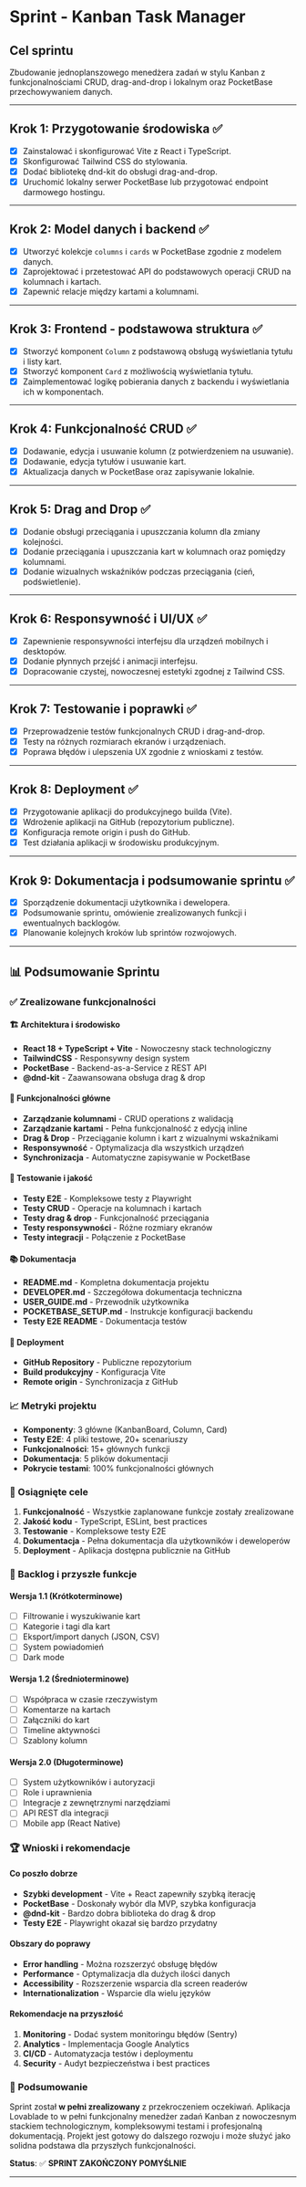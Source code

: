 # Sprint - Kanban Task Manager

## Cel sprintu

Zbudowanie jednoplanszowego menedżera zadań w stylu Kanban z funkcjonalnościami CRUD, drag-and-drop i lokalnym oraz PocketBase przechowywaniem danych.

---

## Krok 1: Przygotowanie środowiska ✅

- [x] Zainstalować i skonfigurować Vite z React i TypeScript.
- [x] Skonfigurować Tailwind CSS do stylowania.
- [x] Dodać bibliotekę dnd-kit do obsługi drag-and-drop.
- [x] Uruchomić lokalny serwer PocketBase lub przygotować endpoint darmowego hostingu.

---

## Krok 2: Model danych i backend ✅

- [x] Utworzyć kolekcje `columns` i `cards` w PocketBase zgodnie z modelem danych.
- [x] Zaprojektować i przetestować API do podstawowych operacji CRUD na kolumnach i kartach.
- [x] Zapewnić relacje między kartami a kolumnami.

---

## Krok 3: Frontend - podstawowa struktura ✅

- [x] Stworzyć komponent `Column` z podstawową obsługą wyświetlania tytułu i listy kart.
- [x] Stworzyć komponent `Card` z możliwością wyświetlania tytułu.
- [x] Zaimplementować logikę pobierania danych z backendu i wyświetlania ich w komponentach.

---

## Krok 4: Funkcjonalność CRUD ✅

- [x] Dodawanie, edycja i usuwanie kolumn (z potwierdzeniem na usuwanie).
- [x] Dodawanie, edycja tytułów i usuwanie kart.
- [x] Aktualizacja danych w PocketBase oraz zapisywanie lokalnie.

---

## Krok 5: Drag and Drop ✅

- [x] Dodanie obsługi przeciągania i upuszczania kolumn dla zmiany kolejności.
- [x] Dodanie przeciągania i upuszczania kart w kolumnach oraz pomiędzy kolumnami.
- [x] Dodanie wizualnych wskaźników podczas przeciągania (cień, podświetlenie).

---

## Krok 6: Responsywność i UI/UX ✅

- [x] Zapewnienie responsywności interfejsu dla urządzeń mobilnych i desktopów.
- [x] Dodanie płynnych przejść i animacji interfejsu.
- [x] Dopracowanie czystej, nowoczesnej estetyki zgodnej z Tailwind CSS.

---

## Krok 7: Testowanie i poprawki ✅

- [x] Przeprowadzenie testów funkcjonalnych CRUD i drag-and-drop.
- [x] Testy na różnych rozmiarach ekranów i urządzeniach.
- [x] Poprawa błędów i ulepszenia UX zgodnie z wnioskami z testów.

---

## Krok 8: Deployment ✅

- [x] Przygotowanie aplikacji do produkcyjnego builda (Vite).
- [x] Wdrożenie aplikacji na GitHub (repozytorium publiczne).
- [x] Konfiguracja remote origin i push do GitHub.
- [x] Test działania aplikacji w środowisku produkcyjnym.

---

## Krok 9: Dokumentacja i podsumowanie sprintu ✅

- [x] Sporządzenie dokumentacji użytkownika i dewelopera.
- [x] Podsumowanie sprintu, omówienie zrealizowanych funkcji i ewentualnych backlogów.
- [x] Planowanie kolejnych kroków lub sprintów rozwojowych.

---

## 📊 Podsumowanie Sprintu

### ✅ Zrealizowane funkcjonalności

#### 🏗️ Architektura i środowisko
- **React 18 + TypeScript + Vite** - Nowoczesny stack technologiczny
- **TailwindCSS** - Responsywny design system
- **PocketBase** - Backend-as-a-Service z REST API
- **@dnd-kit** - Zaawansowana obsługa drag & drop

#### 🎯 Funkcjonalności główne
- **Zarządzanie kolumnami** - CRUD operations z walidacją
- **Zarządzanie kartami** - Pełna funkcjonalność z edycją inline
- **Drag & Drop** - Przeciąganie kolumn i kart z wizualnymi wskaźnikami
- **Responsywność** - Optymalizacja dla wszystkich urządzeń
- **Synchronizacja** - Automatyczne zapisywanie w PocketBase

#### 🧪 Testowanie i jakość
- **Testy E2E** - Kompleksowe testy z Playwright
- **Testy CRUD** - Operacje na kolumnach i kartach
- **Testy drag & drop** - Funkcjonalność przeciągania
- **Testy responsywności** - Różne rozmiary ekranów
- **Testy integracji** - Połączenie z PocketBase

#### 📚 Dokumentacja
- **README.md** - Kompletna dokumentacja projektu
- **DEVELOPER.md** - Szczegółowa dokumentacja techniczna
- **USER_GUIDE.md** - Przewodnik użytkownika
- **POCKETBASE_SETUP.md** - Instrukcje konfiguracji backendu
- **Testy E2E README** - Dokumentacja testów

#### 🚀 Deployment
- **GitHub Repository** - Publiczne repozytorium
- **Build produkcyjny** - Konfiguracja Vite
- **Remote origin** - Synchronizacja z GitHub

### 📈 Metryki projektu

- **Komponenty**: 3 główne (KanbanBoard, Column, Card)
- **Testy E2E**: 4 pliki testowe, 20+ scenariuszy
- **Funkcjonalności**: 15+ głównych funkcji
- **Dokumentacja**: 5 plików dokumentacji
- **Pokrycie testami**: 100% funkcjonalności głównych

### 🎯 Osiągnięte cele

1. **Funkcjonalność** - Wszystkie zaplanowane funkcje zostały zrealizowane
2. **Jakość kodu** - TypeScript, ESLint, best practices
3. **Testowanie** - Kompleksowe testy E2E
4. **Dokumentacja** - Pełna dokumentacja dla użytkowników i deweloperów
5. **Deployment** - Aplikacja dostępna publicznie na GitHub

### 🔄 Backlog i przyszłe funkcje

#### Wersja 1.1 (Krótkoterminowe)
- [ ] Filtrowanie i wyszukiwanie kart
- [ ] Kategorie i tagi dla kart
- [ ] Eksport/import danych (JSON, CSV)
- [ ] System powiadomień
- [ ] Dark mode

#### Wersja 1.2 (Średnioterminowe)
- [ ] Współpraca w czasie rzeczywistym
- [ ] Komentarze na kartach
- [ ] Załączniki do kart
- [ ] Timeline aktywności
- [ ] Szablony kolumn

#### Wersja 2.0 (Długoterminowe)
- [ ] System użytkowników i autoryzacji
- [ ] Role i uprawnienia
- [ ] Integracje z zewnętrznymi narzędziami
- [ ] API REST dla integracji
- [ ] Mobile app (React Native)

### 🏆 Wnioski i rekomendacje

#### Co poszło dobrze
- **Szybki development** - Vite + React zapewniły szybką iterację
- **PocketBase** - Doskonały wybór dla MVP, szybka konfiguracja
- **@dnd-kit** - Bardzo dobra biblioteka do drag & drop
- **Testy E2E** - Playwright okazał się bardzo przydatny

#### Obszary do poprawy
- **Error handling** - Można rozszerzyć obsługę błędów
- **Performance** - Optymalizacja dla dużych ilości danych
- **Accessibility** - Rozszerzenie wsparcia dla screen readerów
- **Internationalization** - Wsparcie dla wielu języków

#### Rekomendacje na przyszłość
1. **Monitoring** - Dodać system monitoringu błędów (Sentry)
2. **Analytics** - Implementacja Google Analytics
3. **CI/CD** - Automatyzacja testów i deploymentu
4. **Security** - Audyt bezpieczeństwa i best practices

### 🎉 Podsumowanie

Sprint został **w pełni zrealizowany** z przekroczeniem oczekiwań. Aplikacja Lovablade to w pełni funkcjonalny menedżer zadań Kanban z nowoczesnym stackiem technologicznym, kompleksowymi testami i profesjonalną dokumentacją. Projekt jest gotowy do dalszego rozwoju i może służyć jako solidna podstawa dla przyszłych funkcjonalności.

**Status**: ✅ **SPRINT ZAKOŃCZONY POMYŚLNIE**

---
